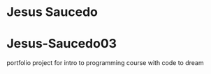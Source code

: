# Jesus Saucedo 
# Jesus-Saucedo03
portfolio project for intro to programming course with code to dream
